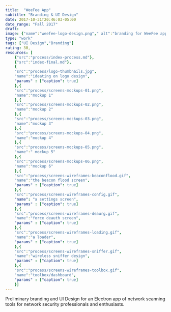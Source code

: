 ```yaml
---
title:  "WeeFee App"
subtitle: "Branding & UI Design"
date: 2017-10-31T20:46:03-05:00
date_range: "Fall 2017"
draft: 
image: {"name":"weefee-logo-design.png"," alt":"branding for WeeFee app"}
type: "work"
tags: ["UI Design","Branding"]
rating: 30,
resources: [
    {"src":"process/index-process.md"},
    {"src":"index-final.md"},
    {
    "src":"process/logo-thumbnails.jpg",
    "name":"ideating on logo design",
    "params" : ["caption": true]
    },{
    "src":"process/screens-mockups-01.png",
    "name":"mockup 1"
    },{
    "src":"process/screens-mockups-02.png",
    "name":"mockup 2"
    },{
    "src":"process/screens-mockups-03.png",
    "name":"mockup 3"
    },{
    "src":"process/screens-mockups-04.png",
    "name":"mockup 4"
    },{
    "src":"process/screens-mockups-05.png",
    "name":" mockup 5"
    },{
    "src":"process/screens-mockups-06.png",
    "name":"mockup 6"
    },{
    "src":"process/screens-wireframes-beaconflood.gif",
    "name":"the beacon flood screen",
    "params" : ["caption": true]
    },{
    "src":"process/screens-wireframes-config.gif",
    "name": "a settings screen",
    "params" : ["caption": true]
    },{
    "src":"process/screens-wireframes-deaurg.gif",
    "name":"force deauth screen",
    "params" : ["caption": true]
    },{
    "src":"process/screens-wireframes-loading.gif",
    "name":"a loader",
    "params" : ["caption": true]
    },{
    "src":"process/screens-wireframes-sniffer.gif",
    "name":"wireless sniffer design",
    "params" : ["caption": true]
    },{
    "src":"process/screens-wireframes-toolbox.gif",
    "name":"toolbox/dashboard",
    "params" : ["caption": true]
    }]
---
```

Preliminary branding and UI Design for an Electron app of network scanning tools for network security professionals and enthusiasts.